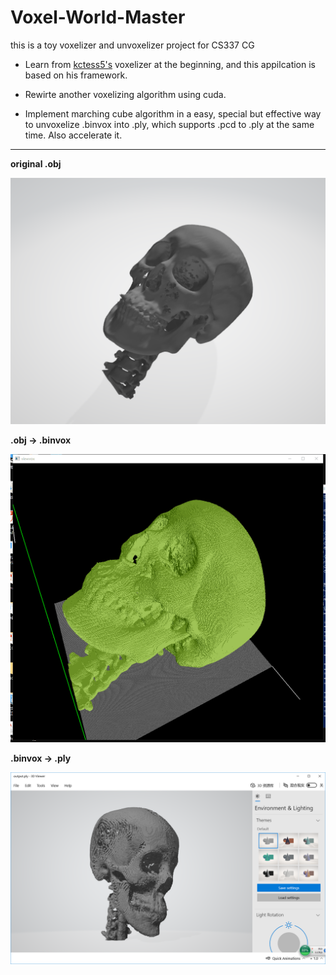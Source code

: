 # Voxel-World-Master
this is a toy voxelizer and unvoxelizer project for CS337 CG 

- Learn from [kctess5's](https://github.com/kctess5/voxelizer) voxelizer at the beginning, and this appilcation is based on his framework. 

- Rewirte another voxelizing algorithm using cuda.

- Implement marching cube algorithm in a easy, special but effective way to unvoxelize .binvox into .ply, which supports .pcd to .ply at the same time. Also accelerate it.

  

---

**original .obj** 

![](.\image\bone_obj.png)

**.obj -> .binvox**

![](.\image\v\bone2.png)

**.binvox -> .ply**

![](.\image\unv\bone256.png)
